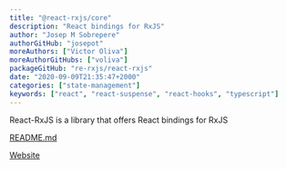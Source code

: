 ```yaml
---
title: "@react-rxjs/core"
description: "React bindings for RxJS"
author: "Josep M Sobrepere"
authorGitHub: "josepot"
moreAuthors: ["Victor Oliva"]
moreAuthorGitHubs: ["voliva"]
packageGitHub: "re-rxjs/react-rxjs"
date: "2020-09-09T21:35:47+2000"
categories: ["state-management"]
keywords: ["react", "react-suspense", "react-hooks", "typescript"]
---
```


React-RxJS is a library that offers React bindings for RxJS

[README.md](https://github.com/re-rxjs/react-rxjs/blob/main/README.md)

[Website](https://re-rxjs.github.io/react-rxjs.org)
